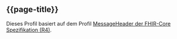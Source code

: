 ## {{page-title}}

Dieses Profil basiert auf dem Profil [MessageHeader der FHIR-Core Spezifikation (R4)](http://hl7.org/fhir/R4/messageheader.html).
